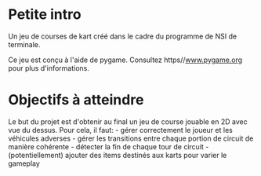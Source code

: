 # Petite intro
Un jeu de courses de kart créé dans le cadre du programme de NSI de terminale.

Ce jeu est conçu à l'aide de pygame. Consultez https//www.pygame.org pour plus d'informations.

# Objectifs à atteindre
Le but du projet est d'obtenir au final un jeu de course jouable en 2D avec vue du dessus. Pour cela, il faut:
    - gérer correctement le joueur et les véhicules adverses
    - gérer les transitions entre chaque portion de circuit de manière cohérente
    - détecter la fin de chaque tour de circuit
    - (potentiellement) ajouter des items destinés aux karts pour varier le gameplay